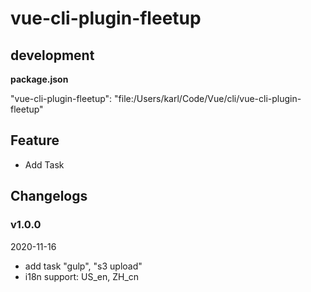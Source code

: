 # vue-cli-plugin-fleetup

## development
**package.json** 

"vue-cli-plugin-fleetup": 
"file:/Users/karl/Code/Vue/cli/vue-cli-plugin-fleetup"

## Feature
- Add Task

## Changelogs

### v1.0.0
2020-11-16

- add task "gulp", "s3 upload"
- i18n support: US_en, ZH_cn
